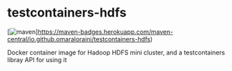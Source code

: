
# testcontainers-hdfs
[![maven](https://maven-badges.herokuapp.com/maven-central/io.github.omaraloraini/testcontainers-hdfs/badge.png?gav=true)]https://maven-badges.herokuapp.com/maven-central/io.github.omaraloraini/testcontainers-hdfs)

Docker container image for Hadoop HDFS mini cluster, and a testcontainers libray API for using it
